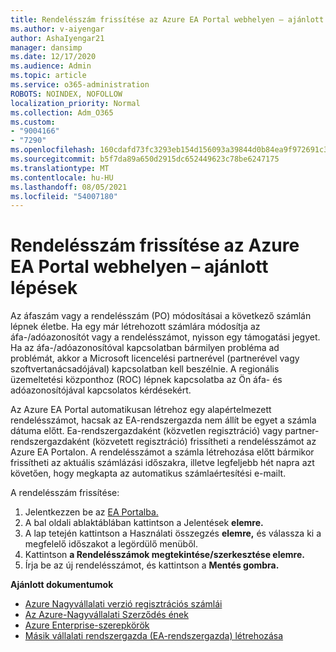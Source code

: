 ```yaml
---
title: Rendelésszám frissítése az Azure EA Portal webhelyen – ajánlott lépések
ms.author: v-aiyengar
author: AshaIyengar21
manager: dansimp
ms.date: 12/17/2020
ms.audience: Admin
ms.topic: article
ms.service: o365-administration
ROBOTS: NOINDEX, NOFOLLOW
localization_priority: Normal
ms.collection: Adm_O365
ms.custom:
- "9004166"
- "7290"
ms.openlocfilehash: 160cdafd73fc3293eb154d156093a39844d0b84ea9f972691c3630693d720b38
ms.sourcegitcommit: b5f7da89a650d2915dc652449623c78be6247175
ms.translationtype: MT
ms.contentlocale: hu-HU
ms.lasthandoff: 08/05/2021
ms.locfileid: "54007180"
---
```

# <a name="update-po-number-in-azure-ea-portal---recommended-steps"></a>Rendelésszám frissítése az Azure EA Portal webhelyen – ajánlott lépések

Az áfaszám vagy a rendelésszám (PO) módosításai a következő számlán lépnek életbe. Ha egy már létrehozott számlára módosítja az áfa-/adóazonosítót vagy a rendelésszámot, nyisson egy támogatási jegyet. Ha az áfa-/adóazonosítóval kapcsolatban bármilyen probléma ad problémát, akkor a Microsoft licencelési partnerével (partnerével vagy szoftvertanácsadójával) kapcsolatban kell beszélnie. A regionális üzemeltetési központhoz (ROC) lépnek kapcsolatba az Ön áfa- és adóazonosítójával kapcsolatos kérdésekért. 

Az Azure EA Portal automatikusan létrehoz egy alapértelmezett rendelésszámot, hacsak az EA-rendszergazda nem állít be egyet a számla dátuma előtt. Ea-rendszergazdaként (közvetlen regisztráció) vagy partner-rendszergazdaként (közvetett regisztráció) frissítheti a rendelésszámot az Azure EA Portalon. A rendelésszámot a számla létrehozása előtt bármikor frissítheti az aktuális számlázási időszakra, illetve legfeljebb hét napra azt követően, hogy megkapta az automatikus számlaértesítési e-mailt.    

A rendelésszám frissítése:

1. Jelentkezzen be az [EA Portalba.](https://ea.azure.com/)
1. A bal oldali ablaktáblában kattintson a Jelentések **elemre.**
1. A lap tetején kattintson a Használati összegzés **elemre,** és válassza ki a megfelelő időszakot a legördülő menüből.
1. Kattintson **a Rendelésszámok megtekintése/szerkesztése elemre.**
1. Írja be az új rendelésszámot, és kattintson a **Mentés gombra.**

**Ajánlott dokumentumok** 

- [Azure Nagyvállalati verzió regisztrációs számlái](https://docs.microsoft.com/azure/billing/billing-ea-portal-enrollment-invoices) 
- [Az Azure-Nagyvállalati Szerződés ének](https://docs.microsoft.com/azure/billing/billing-understand-your-bill-ea)  
- [Azure Enterprise-szerepkörök](https://docs.microsoft.com/azure/billing/billing-understand-your-bill-ea) 
- [Másik vállalati rendszergazda (EA-rendszergazda) létrehozása](https://docs.microsoft.com/azure/cost-management-billing/manage/ea-portal-administration#create-another-enterprise-administrator) 
